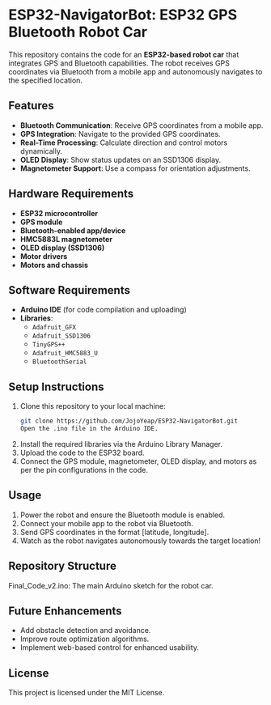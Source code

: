 # ESP32-NavigatorBot: ESP32 GPS Bluetooth Robot Car

This repository contains the code for an **ESP32-based robot car** that integrates GPS and Bluetooth capabilities. The robot receives GPS coordinates via Bluetooth from a mobile app and autonomously navigates to the specified location.

## Features
- **Bluetooth Communication**: Receive GPS coordinates from a mobile app.
- **GPS Integration**: Navigate to the provided GPS coordinates.
- **Real-Time Processing**: Calculate direction and control motors dynamically.
- **OLED Display**: Show status updates on an SSD1306 display.
- **Magnetometer Support**: Use a compass for orientation adjustments.

## Hardware Requirements
- **ESP32 microcontroller**
- **GPS module**
- **Bluetooth-enabled app/device**
- **HMC5883L magnetometer**
- **OLED display (SSD1306)**
- **Motor drivers**
- **Motors and chassis**

## Software Requirements
- **Arduino IDE** (for code compilation and uploading)
- **Libraries**:
  - `Adafruit_GFX`
  - `Adafruit_SSD1306`
  - `TinyGPS++`
  - `Adafruit_HMC5883_U`
  - `BluetoothSerial`

## Setup Instructions
1. Clone this repository to your local machine:
   ```bash
   git clone https://github.com/JojoYeap/ESP32-NavigatorBot.git
   Open the .ino file in the Arduino IDE.
2. Install the required libraries via the Arduino Library Manager.
3. Upload the code to the ESP32 board.
4. Connect the GPS module, magnetometer, OLED display, and motors as per the pin configurations in the code.

## Usage
1. Power the robot and ensure the Bluetooth module is enabled.
2. Connect your mobile app to the robot via Bluetooth.
3. Send GPS coordinates in the format [latitude, longitude].
4. Watch as the robot navigates autonomously towards the target location!

## Repository Structure
Final_Code_v2.ino: The main Arduino sketch for the robot car.

## Future Enhancements
- Add obstacle detection and avoidance.
- Improve route optimization algorithms.
- Implement web-based control for enhanced usability.

## License
This project is licensed under the MIT License.

